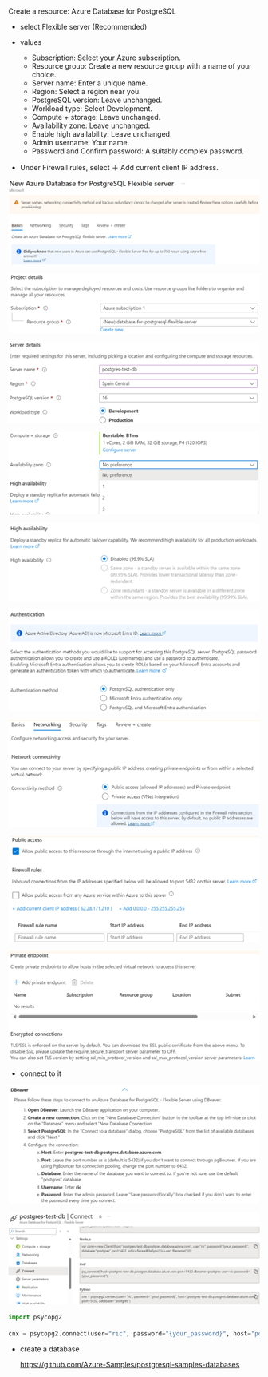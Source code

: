 #

Create a resource: Azure Database for PostgreSQL

* select Flexible server (Recommended)

* values
  * Subscription: Select your Azure subscription.
  * Resource group: Create a new resource group with a name of your choice.
  * Server name: Enter a unique name.
  * Region: Select a region near you.
  * PostgreSQL version: Leave unchanged.
  * Workload type: Select Development.
  * Compute + storage: Leave unchanged.
  * Availability zone: Leave unchanged.
  * Enable high availability: Leave unchanged.
  * Admin username: Your name.
  * Password and Confirm password: A suitably complex password.

* Under Firewall rules, select ＋ Add current client IP address.

![a](img/2025-01-13-15-19-41.png)

![a](img/2025-01-13-15-20-10.png)

![a](img/2025-01-13-15-20-49.png)

![a](img/2025-01-13-15-21-34.png)

![a](img/2025-01-13-15-22-03.png)

![a](img/2025-01-13-15-22-28.png)

![a](img/2025-01-13-15-23-16.png)

![a](img/2025-01-13-15-23-55.png)

![a](img/2025-01-13-15-25-39.png)

* connect to it

![a](img/2025-01-13-15-49-54.png)

![a](img/2025-01-13-15-50-49.png)

```python
import psycopg2

cnx = psycopg2.connect(user="ric", password="{your_password}", host="postgres-test-db.postgres.database.azure.com", port=5432, database="postgres")
```

* create a database

  <https://github.com/Azure-Samples/postgresql-samples-databases>
